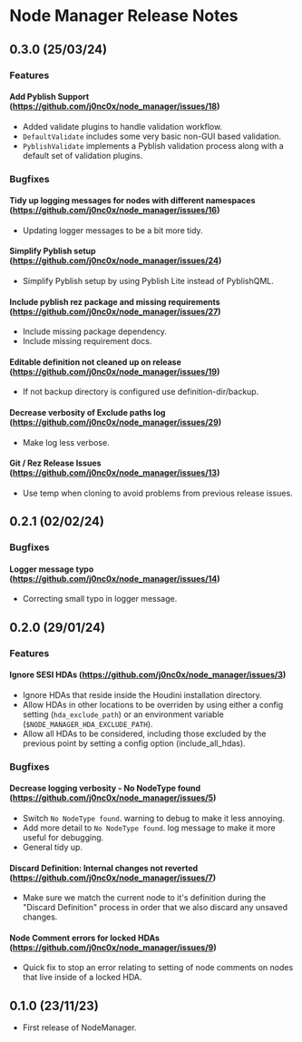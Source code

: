 # Node Manager Release Notes

## 0.3.0 (25/03/24)
### Features
#### Add Pyblish Support (https://github.com/j0nc0x/node_manager/issues/18)
- Added validate plugins to handle validation workflow.
- `DefaultValidate` includes some very basic non-GUI based validation.
- `PyblishValidate` implements a Pyblish validation process along with a default set of validation plugins.
### Bugfixes
#### Tidy up logging messages for nodes with different namespaces (https://github.com/j0nc0x/node_manager/issues/16)
- Updating logger messages to be a bit more tidy.
#### Simplify Pyblish setup (https://github.com/j0nc0x/node_manager/issues/24)
- Simplify Pyblish setup by using Pyblish Lite instead of PyblishQML.
#### Include pyblish rez package and missing requirements (https://github.com/j0nc0x/node_manager/issues/27)
- Include missing package dependency.
- Include missing requirement docs.
#### Editable definition not cleaned up on release (https://github.com/j0nc0x/node_manager/issues/19)
- If not backup directory is configured use definition-dir/backup.
#### Decrease verbosity of Exclude paths log (https://github.com/j0nc0x/node_manager/issues/29)
- Make log less verbose.
#### Git / Rez Release Issues (https://github.com/j0nc0x/node_manager/issues/13)
- Use temp when cloning to avoid problems from previous release issues.

## 0.2.1 (02/02/24)
### Bugfixes
#### Logger message typo (https://github.com/j0nc0x/node_manager/issues/14)
- Correcting small typo in logger message.

## 0.2.0 (29/01/24)
### Features
#### Ignore SESI HDAs (https://github.com/j0nc0x/node_manager/issues/3)
- Ignore HDAs that reside inside the Houdini installation directory.
- Allow HDAs in other locations to be overriden by using either a config setting (`hda_exclude_path`) or an environment variable (`$NODE_MANAGER_HDA_EXCLUDE_PATH`).
- Allow all HDAs to be considered, including those excluded by the previous point by setting a config option (include_all_hdas).
### Bugfixes
#### Decrease logging verbosity - No NodeType found (https://github.com/j0nc0x/node_manager/issues/5)
- Switch `No NodeType found`. warning to debug to make it less annoying.
- Add more detail to `No NodeType found`. log message to make it more useful for debugging.
- General tidy up.
#### Discard Definition: Internal changes not reverted (https://github.com/j0nc0x/node_manager/issues/7)
- Make sure we match the current node to it's definition during the "Discard Definition" process in order that we also discard any unsaved changes.
#### Node Comment errors for locked HDAs (https://github.com/j0nc0x/node_manager/issues/9)
- Quick fix to stop an error relating to setting of node comments on nodes that live inside of a locked HDA.

## 0.1.0 (23/11/23)
- First release of NodeManager.

